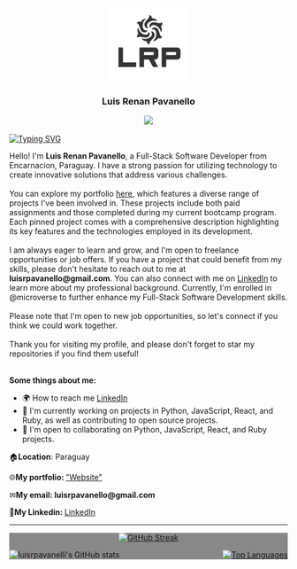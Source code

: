 <a name="readme-top"></a>
<link rel="stylesheet" type="text/css" href="style.css">

<div align="center">
  <img src="logo.png" alt="LRP" width="140"  height="auto" />
  <br/>
  <h3><b>Luis Renan Pavanello</b></h3>
  <a href="https://www.github.com/luisrpavanelli" target="_blank" rel="noreferrer"><img
src="https://img.shields.io/github/followers/luisrpavanelli?logo=github&style=for-the-badge&color=0891b2&labelColor=1c1917" /></a>
</div>

[![Typing SVG](https://readme-typing-svg.herokuapp.com?font=Lato&weight=500&size=16&pause=1000&color=00FF00&width=500&lines=I+can+do+all+this+through+him+who+gives+me+strength)](https://git.io/typing-svg)

<div>Hello! I'm <b>Luis Renan Pavanello</b>, a Full-Stack Software Developer from Encarnacion, Paraguay. I have a strong passion for utilizing technology to create innovative solutions that address various challenges.</div><br>
<div>You can explore my portfolio <a href="">here</a>, which features a diverse range of projects I've been involved in. These projects include both paid assignments and those completed during my current bootcamp program. Each pinned project comes with a comprehensive description highlighting its key features and the technologies employed in its development.</div><br>
<div>I am always eager to learn and grow, and I'm open to freelance opportunities or job offers. If you have a project that could benefit from my skills, please don't hesitate to reach out to me at <b>luisrpavanello@gmail.com</b>. You can also connect with me on <a href="https://www.linkedin.com/in/luisrpavanello">LinkedIn</a> to learn more about my professional background. Currently, I'm enrolled in @microverse to further enhance my Full-Stack Software Development skills.</div><br>

<div>Please note that I'm open to new job opportunities, so let's connect if you think we could work together.</div><br>
<div>Thank you for visiting my profile, and please don't forget to star my repositories if you find them useful!</div><br>

<b>Some things about me:</b>
* 🌍 How to reach me [LinkedIn](https://www.linkedin.com/in/luisrpavanello/)
* 🧠 I'm currently working on projects in Python, JavaScript, React, and Ruby, as well as contributing to open source projects.
* 🤝 I'm open to collaborating on Python, JavaScript, React, and Ruby projects.




<p>🏠<b>Location</b>: Paraguay </p>
<p>🌐<b>My portfolio: </b><a href="https://luisrpavanelli.github.io/luisrpavanelli-Portfolio.github.io/">"Website"</a></p>
<p>✉<b>My email: </b><b>luisrpavanello@gmail.com</b></p>
<p>💬<b>My Linkedin: </b><a href="https://www.linkedin.com/in/luisrpavanello">LinkedIn</a></p>

<hr>

<div style="background-color: #888;">
  <p align="center">
    <a href="https://git.io/streak-stats">
      <img src="https://streak-stats.demolab.com?user=luisrpavanelli&date_format=M%20j%5B%2C%20Y%5D" alt="GitHub Streak">
    </a>
  </p>

  <div style="display:flex; justify-content:space-between">
    <img src="https://github-readme-stats.vercel.app/api?username=luisrpavanelli&show_icons=true&theme=transparent" alt="luisrpavanelli's GitHub stats" title="luisrpavanelli's GitHub stats" width="45%">
    <a href="https://github.com/luisrpavanelli">
    <img src="https://github-readme-stats.vercel.app/api/top-langs/?username=luisrpavanelli&langs_count=10&title_color=0891b2&text_color=000000&icon_color=0891b2&bg_color=00000000&hide_border=true&locale=en&custom_title=Top%20%Languages&hide=html" alt="Top Languages" width="45%">
  </a>
</div>


